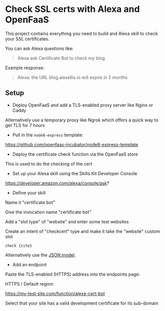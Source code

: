 # Check SSL certs with Alexa and OpenFaaS

This project contains everything you need to build and Alexa skill to check your SSL certificates.

You can ask Alexa questions like:

> Alexa ask Certificate Bot to check my blog

Example response:

> Alexa: the URL blog.alexellis.io will expire in 2 months

## Setup

* Deploy OpenFaaS and add a TLS-enabled proxy server like Nginx or Caddy

Alternatively use a temporary proxy like Ngrok which offers a quick way to get TLS for 7 hours

* Pull in the `node8-express` template:

https://github.com/openfaas-incubator/node8-express-template

* Deploy the certificate check function via the OpenFaaS store

This is used to do the checking of the cert

* Set up your Alexa skill using the Skills Kit Developer Console

https://developer.amazon.com/alexa/console/ask?

* Define your skill

Name it "certificate bot"

Give the invocation name "certificate bot"

Add a "slot type" of "website" and enter some test websites

Create an intent of "checkcert" type and make it take the "website" custom slot

```
check {site}
```

Alternatively use the [JSON model](https://github.com/alexellis/alexa-certificate-bot/blob/master/alexa-model.json).

* Add an endpoint

Paste the TLS-enabled (HTTPS) address into the endpoints page:

HTTPS / Default region:

https://my-test-site.com/function/alexa-cert-bot

Select that your site has a valid development certificate for its sub-domain

